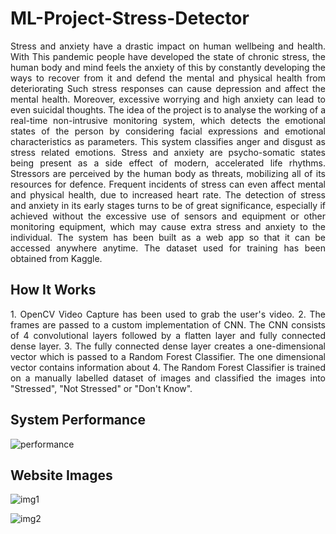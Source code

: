 # ML-Project-Stress-Detector

<div style="text-align: justify">
    Stress and anxiety have a drastic impact on human wellbeing and health. With This pandemic people have developed the state of chronic stress, the human body and mind feels the anxiety of this by constantly developing the ways to recover from it and defend the mental and physical health from deteriorating Such stress responses can cause depression and affect the mental health. Moreover, excessive worrying and high anxiety can lead to even suicidal thoughts. The idea of the project is to analyse the working of a real-time non-intrusive monitoring system, which detects the emotional states of the person by considering facial expressions and emotional characteristics as parameters. This system classifies anger and disgust as stress related emotions. Stress and anxiety are psycho-somatic states being present as a side effect of modern, accelerated life rhythms. Stressors are perceived by the human body as threats, mobilizing all of its resources for defence. Frequent incidents of stress can even affect mental and physical health, due to increased heart rate. The detection of stress and anxiety in its early stages turns to be of great significance, especially if achieved without the excessive use of sensors and equipment or other monitoring equipment, which may cause extra stress and anxiety to the individual. The system has been built as a web app so that it can be accessed anywhere anytime. The dataset used for training has been obtained from Kaggle.
</div>

## How It Works

<div style="text-align: justify">
    1. OpenCV Video Capture has been used to grab the user's video.
    2. The frames are passed to a custom implementation of CNN. The CNN consists of 4 convolutional layers followed by a flatten layer and fully connected dense layer.
    3. The fully connected dense layer creates a one-dimensional vector which is passed to a Random Forest Classifier. The one dimensional vector contains information about 
    4. The Random Forest Classifier is trained on a manually labelled dataset of images and classified the images into "Stressed", "Not Stressed" or "Don't Know".
</div>

## System Performance
![performance](https://github.com/rithvik2607/ML-Project-Stress-Detector/blob/master/performance.png)

## Website Images
![img1](https://github.com/rithvik2607/ML-Project-Stress-Detector/blob/master/web1.png)

![img2](https://github.com/rithvik2607/ML-Project-Stress-Detector/blob/master/web2.png)
